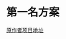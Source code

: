 # 第一名方案
[原作者项目地址](https://aistudio.baidu.com/aistudio/projectdetail/3462083?channelType=0&channel=0)
